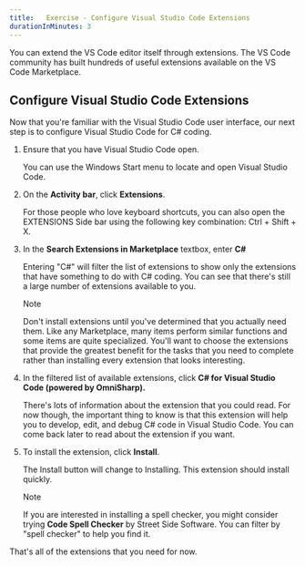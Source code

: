 ```yaml
---
title:   Exercise - Configure Visual Studio Code Extensions
durationInMinutes: 3
---
```

You can extend the VS Code editor itself through extensions. The VS Code community has built hundreds of useful extensions available on the VS Code Marketplace.

## Configure Visual Studio Code Extensions

Now that you're familiar with the Visual Studio Code user interface, our next step is to configure Visual Studio Code for C# coding.

1. Ensure that you have Visual Studio Code open.

    You can use the Windows Start menu to locate and open Visual Studio Code.

1. On the **Activity bar**, click **Extensions**.

    For those people who love keyboard shortcuts, you can also open the EXTENSIONS Side bar using the following key combination: Ctrl + Shift + X.

1. In the **Search Extensions in Marketplace** textbox, enter **C#**

    Entering "C#" will filter the list of extensions to show only the extensions that have something to do with C# coding. You can see that there's still a large number of extensions available to you.

    > [!NOTE]
    > Don't install extensions until you've determined that you actually need them. Like any Marketplace, many items perform similar functions and some items are quite specialized. You'll want to choose the extensions that provide the greatest benefit for the tasks that you need to complete rather than installing every extension that looks interesting.

1. In the filtered list of available extensions, click **C# for Visual Studio Code (powered by OmniSharp).**

    There's lots of information about the extension that you could read. For now though, the important thing to know is that this extension will help you to develop, edit, and debug C# code in Visual Studio Code. You can come back later to read about the extension if you want.

1. To install the extension, click **Install**.

    The Install button will change to Installing. This extension should install quickly.

    > [!NOTE]
    > If you are interested in installing a spell checker, you might consider trying **Code Spell Checker** by Street Side Software. You can filter by "spell checker" to help you find it.

That's all of the extensions that you need for now.
